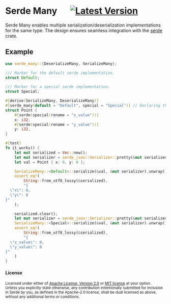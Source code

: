 
# Serde Many &emsp; [![Latest Version]][crates.io]
[Latest Version]: https://img.shields.io/crates/v/serde_many.svg
[crates.io]: https://crates.io/crates/serde_many

Serde Many enables multiple serialization/deserialization implementations for the same type.
The design ensures seamless integration with the [serde](https://crates.io/crates/serde) crate.

## Example

```rust
use serde_many::{DeserializeMany, SerializeMany};

/// Marker for the default serde implementation.
struct Default;

/// Marker for a special serde implementation.
struct Special;

#[derive(SerializeMany, DeserializeMany)]
#[serde_many(default = "Default", special = "Special")] // Declaring the implementation markers.
struct Point {
    #[serde(special(rename = "x_value"))]
    x: i32,
    #[serde(special(rename = "y_value"))]
    y: i32,
}

#[test]
fn it_works() {
    let mut serialized = Vec::new();
    let mut serializer = serde_json::Serializer::pretty(&mut serialized);
    let val = Point { x: 0, y: 0 };

    SerializeMany::<Default>::serialize(&val, &mut serializer).unwrap();
    assert_eq!(
        String::from_utf8_lossy(&serialized),
        "{
  \"x\": 0,
  \"y\": 0
}"
    );

    serialized.clear();
    let mut serializer = serde_json::Serializer::pretty(&mut serialized);
    SerializeMany::<Special>::serialize(&val, &mut serializer).unwrap();
    assert_eq!(
        String::from_utf8_lossy(&serialized),
        "{
  \"x_value\": 0,
  \"y_value\": 0
}"
    )
}
```

#### License

<sup>
Licensed under either of <a href="LICENSE-APACHE">Apache License, Version
2.0</a> or <a href="LICENSE-MIT">MIT license</a> at your option.
</sup>

<br>

<sub>
Unless you explicitly state otherwise, any contribution intentionally submitted
for inclusion in Serde by you, as defined in the Apache-2.0 license, shall be
dual licensed as above, without any additional terms or conditions.
</sub>
